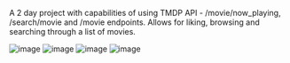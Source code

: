 A 2 day project with capabilities of using TMDP API - /movie/now_playing, /search/movie and /movie endpoints.
Allows for liking, browsing and searching through a list of movies.

![image](https://github.com/user-attachments/assets/0323e132-5c43-4761-b9cb-55c949aeaf16)
![image](https://github.com/user-attachments/assets/7003bb5f-3dee-4818-b3da-b6a8bc5a0e94)
![image](https://github.com/user-attachments/assets/4e0f1d44-a7e1-43bb-bc23-cafb0cddb9e4)
![image](https://github.com/user-attachments/assets/ea04ccc8-515a-468d-8eac-90678fd2fb78)
